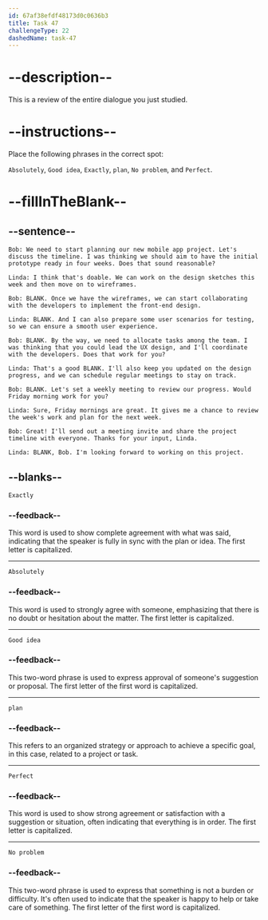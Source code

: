 ```yaml
---
id: 67af38efdf48173d0c0636b3
title: Task 47
challengeType: 22
dashedName: task-47
---
```


<!-- REVIEW -->

# --description--

This is a review of the entire dialogue you just studied.

# --instructions--

Place the following phrases in the correct spot:

`Absolutely`, `Good idea`, `Exactly`, `plan`, `No problem`, and `Perfect`.

# --fillInTheBlank--

## --sentence--

`Bob: We need to start planning our new mobile app project. Let's discuss the timeline. I was thinking we should aim to have the initial prototype ready in four weeks. Does that sound reasonable?`

`Linda: I think that's doable. We can work on the design sketches this week and then move on to wireframes.`

`Bob: BLANK. Once we have the wireframes, we can start collaborating with the developers to implement the front-end design.`

`Linda: BLANK. And I can also prepare some user scenarios for testing, so we can ensure a smooth user experience.`

`Bob: BLANK. By the way, we need to allocate tasks among the team. I was thinking that you could lead the UX design, and I'll coordinate with the developers. Does that work for you?`

`Linda: That's a good BLANK. I'll also keep you updated on the design progress, and we can schedule regular meetings to stay on track.`

`Bob: BLANK. Let's set a weekly meeting to review our progress. Would Friday morning work for you?`

`Linda: Sure, Friday mornings are great. It gives me a chance to review the week's work and plan for the next week.`

`Bob: Great! I'll send out a meeting invite and share the project timeline with everyone. Thanks for your input, Linda.`

`Linda: BLANK, Bob. I'm looking forward to working on this project.`

## --blanks--

`Exactly`

### --feedback--

This word is used to show complete agreement with what was said, indicating that the speaker is fully in sync with the plan or idea. The first letter is capitalized.

---

`Absolutely`

### --feedback--

This word is used to strongly agree with someone, emphasizing that there is no doubt or hesitation about the matter. The first letter is capitalized.

---

`Good idea`

### --feedback--

This two-word phrase is used to express approval of someone's suggestion or proposal. The first letter of the first word is capitalized.

---

`plan`

### --feedback--

This refers to an organized strategy or approach to achieve a specific goal, in this case, related to a project or task.

---

`Perfect`

### --feedback--

This word is used to show strong agreement or satisfaction with a suggestion or situation, often indicating that everything is in order. The first letter is capitalized.

---

`No problem`

### --feedback--

This two-word phrase is used to express that something is not a burden or difficulty. It's often used to indicate that the speaker is happy to help or take care of something. The first letter of the first word is capitalized.
